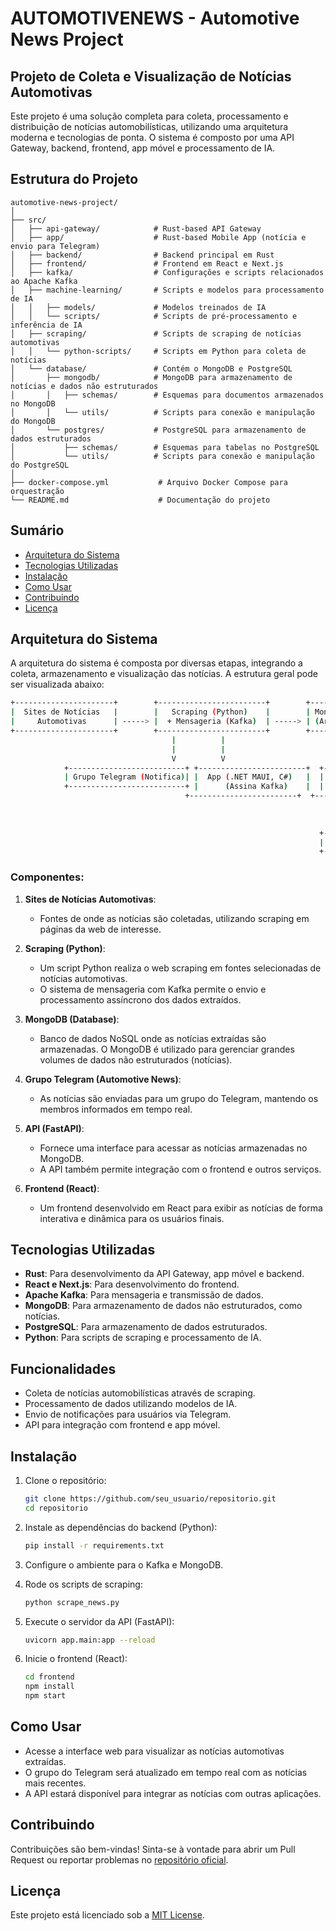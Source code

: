 # AUTOMOTIVENEWS - Automotive News Project
## Projeto de Coleta e Visualização de Notícias Automotivas

Este projeto é uma solução completa para coleta, processamento e distribuição de notícias automobilísticas, utilizando uma arquitetura moderna e tecnologias de ponta. O sistema é composto por uma API Gateway, backend, frontend, app móvel e processamento de IA.

## Estrutura do Projeto

    automotive-news-project/
    │
    ├── src/
    │   ├── api-gateway/            # Rust-based API Gateway
    │   ├── app/                    # Rust-based Mobile App (notícia e envio para Telegram)
    │   ├── backend/                # Backend principal em Rust
    │   ├── frontend/               # Frontend em React e Next.js
    │   ├── kafka/                  # Configurações e scripts relacionados ao Apache Kafka
    │   ├── machine-learning/       # Scripts e modelos para processamento de IA
    │   │   ├── models/             # Modelos treinados de IA
    │   │   └── scripts/            # Scripts de pré-processamento e inferência de IA
    │   ├── scraping/               # Scripts de scraping de notícias automotivas
    │   │   └── python-scripts/     # Scripts em Python para coleta de notícias
    │   └── database/               # Contém o MongoDB e PostgreSQL
    │       ├── mongodb/            # MongoDB para armazenamento de notícias e dados não estruturados
    │       │   ├── schemas/        # Esquemas para documentos armazenados no MongoDB
    │       │   └── utils/          # Scripts para conexão e manipulação do MongoDB
    │       └── postgres/           # PostgreSQL para armazenamento de dados estruturados
    │           ├── schemas/        # Esquemas para tabelas no PostgreSQL
    │           └── utils/          # Scripts para conexão e manipulação do PostgreSQL
    │
    ├── docker-compose.yml           # Arquivo Docker Compose para orquestração
    └── README.md                    # Documentação do projeto


## Sumário

- [Arquitetura do Sistema](#arquitetura-do-sistema)
- [Tecnologias Utilizadas](#tecnologias-utilizadas)
- [Instalação](#instalação)
- [Como Usar](#como-usar)
- [Contribuindo](#contribuindo)
- [Licença](#licença)

## Arquitetura do Sistema

A arquitetura do sistema é composta por diversas etapas, integrando a coleta, armazenamento e visualização das notícias. A estrutura geral pode ser visualizada abaixo:

```bash
+----------------------+        +------------------------+        +---------------------+
|  Sites de Notícias   |        |   Scraping (Python)    |        | MongoDB (Database)  |
|     Automotivas      | -----> |  + Mensageria (Kafka)  | -----> | (Armazena Notícias) |
+----------------------+        +------------------------+        +---------------------+
                                    |          |                            |
                                    |          |                            |
                                    V          V                            V
            +--------------------------+ +------------------------+  +-----------------------+
            | Grupo Telegram (Notifica)| |  App (.NET MAUI, C#)   |  |      API (.NET)       |
            +--------------------------+ |      (Assina Kafka)    |  |    (Comunica com DB)  |    
                                       +------------------------+  +-----------------------+
                                                                                |
                                                                                |
                                                                                V
                                                                     +-----------------------+
                                                                     |  Frontend (React)     |
                                                                     +-----------------------+
```

### Componentes:

1. **Sites de Notícias Automotivas**:
    - Fontes de onde as notícias são coletadas, utilizando scraping em páginas da web de interesse.

2. **Scraping (Python)**:
    - Um script Python realiza o web scraping em fontes selecionadas de notícias automotivas.
    - O sistema de mensageria com Kafka permite o envio e processamento assíncrono dos dados extraídos.

3. **MongoDB (Database)**:
    - Banco de dados NoSQL onde as notícias extraídas são armazenadas. O MongoDB é utilizado para gerenciar grandes volumes de dados não estruturados (notícias).

4. **Grupo Telegram (Automotive News)**:
    - As notícias são enviadas para um grupo do Telegram, mantendo os membros informados em tempo real.

5. **API (FastAPI)**:
    - Fornece uma interface para acessar as notícias armazenadas no MongoDB.
    - A API também permite integração com o frontend e outros serviços.

6. **Frontend (React)**:
    - Um frontend desenvolvido em React para exibir as notícias de forma interativa e dinâmica para os usuários finais.

## Tecnologias Utilizadas

- **Rust**: Para desenvolvimento da API Gateway, app móvel e backend.
- **React e Next.js**: Para desenvolvimento do frontend.
- **Apache Kafka**: Para mensageria e transmissão de dados.
- **MongoDB**: Para armazenamento de dados não estruturados, como notícias.
- **PostgreSQL**: Para armazenamento de dados estruturados.
- **Python**: Para scripts de scraping e processamento de IA.

## Funcionalidades

- Coleta de notícias automobilísticas através de scraping.
- Processamento de dados utilizando modelos de IA.
- Envio de notificações para usuários via Telegram.
- API para integração com frontend e app móvel.

## Instalação

1. Clone o repositório:
    ```bash
    git clone https://github.com/seu_usuario/repositorio.git
    cd repositorio
    ```

2. Instale as dependências do backend (Python):
    ```bash
    pip install -r requirements.txt
    ```

3. Configure o ambiente para o Kafka e MongoDB.

4. Rode os scripts de scraping:
    ```bash
    python scrape_news.py
    ```

5. Execute o servidor da API (FastAPI):
    ```bash
    uvicorn app.main:app --reload
    ```

6. Inicie o frontend (React):
    ```bash
    cd frontend
    npm install
    npm start
    ```

## Como Usar

- Acesse a interface web para visualizar as notícias automotivas extraídas.
- O grupo do Telegram será atualizado em tempo real com as notícias mais recentes.
- A API estará disponível para integrar as notícias com outras aplicações.

## Contribuindo

Contribuições são bem-vindas! Sinta-se à vontade para abrir um Pull Request ou reportar problemas no [repositório oficial](https://github.com/amauricunha/automotivenews).

## Licença

Este projeto está licenciado sob a [MIT License](LICENSE).



